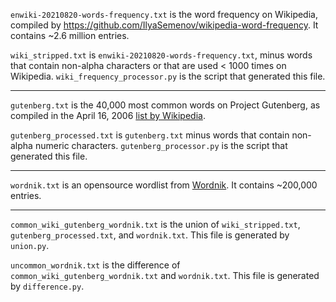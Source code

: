 
`enwiki-20210820-words-frequency.txt` is the word frequency on Wikipedia, compiled by https://github.com/IlyaSemenov/wikipedia-word-frequency. It contains ~2.6 million entries.

`wiki_stripped.txt` is `enwiki-20210820-words-frequency.txt`, minus words that contain non-alpha characters or that are used < 1000 times on Wikipedia. `wiki_frequency_processor.py` is the script that generated this file.

---

`gutenberg.txt` is the 40,000 most common words on Project Gutenberg, as compiled in the April 16, 2006 [list by Wikipedia](https://en.wiktionary.org/wiki/Wiktionary:Frequency_lists#English).

`gutenberg_processed.txt` is `gutenberg.txt` minus words that contain non-alpha numeric characters. `gutenberg_processor.py` is the script that generated this file.

---

`wordnik.txt` is an opensource wordlist from [Wordnik](https://github.com/wordnik/wordlist). It contains ~200,000 entries.

---

`common_wiki_gutenberg_wordnik.txt` is the union of `wiki_stripped.txt`, `gutenberg_processed.txt`, and `wordnik.txt`. This file is generated by `union.py`.

`uncommon_wordnik.txt` is the difference of `common_wiki_gutenberg_wordnik.txt` and `wordnik.txt`. This file is generated by `difference.py`.